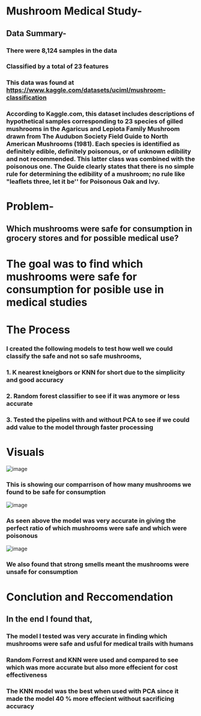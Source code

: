 # Mushroom Medical Study-

## Data Summary-

### There were 8,124 samples in the data
### Classified by a total of 23 features
### This data was found at https://www.kaggle.com/datasets/uciml/mushroom-classification
### According to Kaggle.com, this dataset includes descriptions of hypothetical samples corresponding to 23 species of gilled mushrooms in the Agaricus and Lepiota Family Mushroom drawn from The Audubon Society Field Guide to North American Mushrooms (1981). Each species is identified as definitely edible, definitely poisonous, or of unknown edibility and not recommended. This latter class was combined with the poisonous one. The Guide clearly states that there is no simple rule for determining the edibility of a mushroom; no rule like "leaflets three, let it be'' for Poisonous Oak and Ivy.

# Problem- 

## Which mushrooms were safe for consumption in grocery stores and for possible medical use?
 

# The goal was to find which mushrooms were safe for consumption for posible use in medical studies 

# The Process 

### I created the following models to test how well we could classify the safe and not so safe mushrooms,
### 1. K nearest kneigbors or KNN for short due to the simplicity and good accuracy 
### 2. Random forest classifier to see if it was anymore or less accurate
### 3. Tested the pipelins with and without PCA to see if we could add value to the model through faster processing

# Visuals

![image](https://user-images.githubusercontent.com/105470937/192131532-94287028-cd41-46b6-a943-3e186b4380ed.png)
### This is showing our comparrison of how many mushrooms we found to be safe for consumption

![image](https://user-images.githubusercontent.com/105470937/192001520-bbbc31b9-1511-4368-ba0d-24da66d8b5e9.png)
### As seen above the model was very accurate in giving the perfect ratio of which mushrooms were safe and which were poisonous

![image](https://user-images.githubusercontent.com/105470937/193191688-cd9172e7-82a1-4940-9d2d-ec89252b72a2.png)
### We also found that strong smells meant the mushrooms were unsafe for consumption

# Conclution and Reccomendation
## In the end I found that, 
### The model I tested was very accurate in finding which mushrooms were safe and usful for medical trails with humans 
### Random Forrest and KNN were used and compared to see which was more accurate but also more effecient for cost effectiveness 
### The KNN model was the best when used with PCA since it made the model 40 % more effecient without sacrificing accuracy
